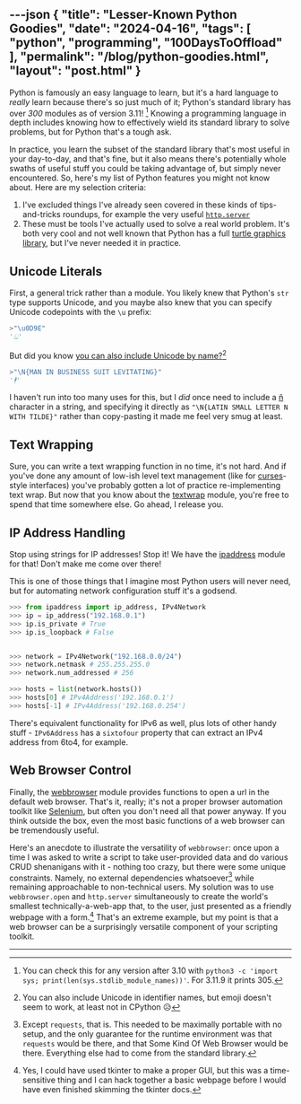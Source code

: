 ---json
{
    "title": "Lesser-Known Python Goodies",
    "date": "2024-04-16",
    "tags": [
        "python",
        "programming",
        "100DaysToOffload"
    ],
    "permalink": "/blog/python-goodies.html",
    "layout": "post.html"
}
---


Python is famously an easy language  to learn, but it's a hard language to *really* learn because there's so just much of it; Python's standard library has over *300* modules as of version 3.11! [^1] Knowing a programming language in depth includes knowing how to effectively wield its standard library to solve problems, but for Python that's a tough ask. 

In practice, you learn the subset of the standard library that's most useful in your day-to-day, and that's fine, but it also means there's potentially whole swaths of useful stuff you could be taking advantage of, but simply never encountered. So, here's my list of Python features you might not know about. Here are my selection criteria:

1. I've excluded things I've already seen covered in these kinds of tips-and-tricks roundups, for example the very useful [`http.server`](https://docs.python.org/3/library/http.server.html)
2. These must be tools I've actually used to solve a real world problem. It's both very cool and not well known that Python has a full [turtle graphics library](https://docs.python.org/3/library/turtle.html), but I've never needed it in practice.



## Unicode Literals

First, a general trick rather than a module. You likely knew that Python's `str` type supports Unicode, and you maybe also knew that you can specify Unicode codepoints with the `\u` prefix:

```python
>"\u0D9E"
'ඞ'
```

But did you know [you can also include Unicode by name?](https://docs.python.org/3/howto/unicode.html#the-string-type)[^2]

```python
>"\N{MAN IN BUSINESS SUIT LEVITATING}"
'🕴️'
```

I haven't run into too many uses for this, but I *did* once need to include a [ñ](https://en.wikipedia.org/wiki/%C3%91) character in a string, and specifying it directly as `"\N{LATIN SMALL LETTER N WITH TILDE}"` rather than copy-pasting it made me feel very smug at least.

## Text Wrapping

Sure, you can write a text wrapping function in no time, it's not hard. And if you've done any amount of low-ish level text management (like for [curses](https://en.wikipedia.org/wiki/Curses_(programming_library))-style interfaces) you've probably gotten a lot of practice re-implementing text wrap. But now that you know about the [textwrap](https://docs.python.org/3/library/textwrap.html#module-textwrap) module, you're free to spend that time somewhere else. Go ahead, I release you. 


## IP Address Handling
Stop using strings for IP addresses! Stop it! We have the [ipaddress](https://docs.python.org/3/library/ipaddress.html#module-ipaddress) module for that! Don't make me come over there!

This is one of those things that I imagine most Python users will never need, but for automating network configuration stuff it's a godsend. 

```python
>>> from ipaddress import ip_address, IPv4Network
>>> ip = ip_address("192.168.0.1")
>>> ip.is_private # True
>>> ip.is_loopback # False


>>> network = IPv4Network("192.168.0.0/24")
>>> network.netmask # 255.255.255.0
>>> network.num_addressed # 256

>>> hosts = list(network.hosts())
>>> hosts[0] # IPv4Address('192.168.0.1')
>>> hosts[-1] # IPv4Address('192.168.0.254')
```

There's equivalent functionality for IPv6 as well, plus lots of other handy stuff - `IPv6Address` has a `sixtofour` property that can extract an IPv4 address from 6to4, for example.


## Web Browser Control

Finally, the [webbrowser](https://docs.python.org/3/library/webbrowser.html#module-webbrowser) module provides functions to open a url in the default web browser. That's it, really; it's not a proper browser automation toolkit like [Selenium](https://www.selenium.dev/), but often you don't need all that power anyway. If you think outside the box, even the most basic functions of a web browser can be tremendously useful.

Here's an anecdote to  illustrate the versatility of `webbrowser`: once upon a time I was asked to write a script to take user-provided data and do various CRUD shenanigans with it -  nothing too crazy, but there were some unique constraints. Namely, no external dependencies whatsoever[^3] while remaining approachable to non-technical users. My solution was to use `webbrowser.open` and `http.server` simultaneously to create the world's smallest technically-a-web-app that, to the user, just presented as a friendly webpage with a form.[^4] That's an extreme example, but my point is that a web browser can be a surprisingly versatile component of your scripting toolkit. 


---

[^1]: You can check this for any version after 3.10 with  `python3 -c 'import sys; print(len(sys.stdlib_module_names))'`. For 3.11.9 it prints 305.

[^2]: You can also include Unicode in identifier names, but emoji doesn't seem to work, at least not in CPython 😥

[^3]: Except `requests`, that is. This needed to be maximally portable with no setup, and the only guarantee for the runtime environment was that `requests` would be there, and that Some Kind Of Web Browser would be there. Everything else had to come from the standard library.

[^4]: Yes, I could have used tkinter to make a proper GUI, but this was a time-sensitive thing and I can hack together a basic webpage before I would have even finished skimming the tkinter docs.
